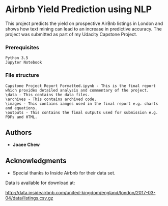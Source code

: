 
# Airbnb Yield Prediction using NLP

This project predicts the yield on prospective AirBnb listings in London and shows how text mining can lead to an increase in predictive accuracy. The project was submitted as part of my Udacity Capstone Project.

### Prerequisites

```
Python 3.5
Jupyter Notebook

```

### File structure

```
Capstone Project Report Formatted.ipynb - This is the final report which provides detailed analysis and commentary of the project.
\data - This contains the data files.
\archives - This contains archived code.
\images - This contains iamges used in the final report e.g. charts and equations.
\outputs - This contains the final outputs used for submission e.g. PDFs and HTML.
```

## Authors

* **Joaee Chew**

## Acknowledgments

* Special thanks to Inside Airbnb for their data set.

Data is available for download at:

http://data.insideairbnb.com/united-kingdom/england/london/2017-03-04/data/listings.csv.gz